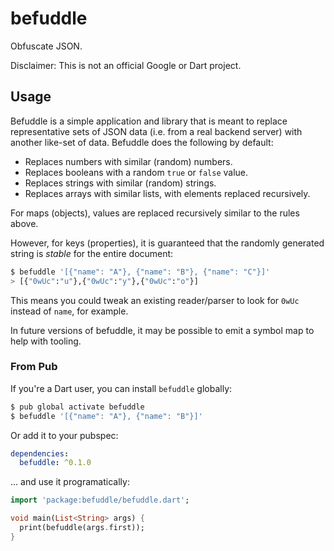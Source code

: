 # befuddle

Obfuscate JSON.

Disclaimer: This is not an official Google or Dart project.

## Usage

Befuddle is a simple application and library that is meant to replace
representative sets of JSON data (i.e. from a real backend server) with another
like-set of data. Befuddle does the following by default:

* Replaces numbers with similar (random) numbers.
* Replaces booleans with a random `true` or `false` value.
* Replaces strings with similar (random) strings.
* Replaces arrays with similar lists, with elements replaced recursively.

For maps (objects), values are replaced recursively similar to the rules above.

However, for keys (properties), it is guaranteed that the randomly generated
string is _stable_ for the entire document:

```bash
$ befuddle '[{"name": "A"}, {"name": "B"}, {"name": "C"}]'
> [{"0wUc":"u"},{"0wUc":"y"},{"0wUc":"o"}]
```

This means you could tweak an existing reader/parser to look for `0wUc` instead
of `name`, for example.

In future versions of befuddle, it may be possible to emit a symbol map to help
with tooling.

### From Pub

If you're a Dart user, you can install `befuddle` globally:

```bash
$ pub global activate befuddle
$ befuddle '[{"name": "A"}, {"name": "B"}]'
```

Or add it to your pubspec:

```yaml
dependencies:
  befuddle: ^0.1.0
```

... and use it programatically:

```dart
import 'package:befuddle/befuddle.dart';

void main(List<String> args) {
  print(befuddle(args.first));
}
```
